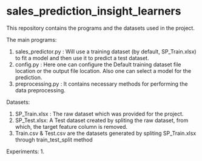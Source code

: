 # sales_prediction_insight_learners
This repository contains the programs and the datasets used in the project.

The main programs:
  1. sales_predictor.py : Will use a training dataset (by default, SP_Train.xlsx) to fit a model and then use it to predict a test dataset.
  2. config.py : Here one can configure the Default training dataset file location or the output file location. Also one can select a model for the prediction.
  3. preprocessing.py : It contains necessary methods for performing the data preprocessing.

Datasets:
  1. SP_Train.xlsx : The raw dataset which was provided for the project.
  2. SP_Test.xlsx: A Test dataset created by spliting the raw dataset, from which, the target feature column is removed.
  3. Train.csv & Test.csv are the datasets generated by spliting SP_Train.xlsx through train_test_split method

Experiments:
  1. 

